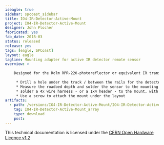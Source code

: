 ```yaml
---
iseagle: true
sidebar: spcoast_sidebar
title: IO4-IR-Detector-Active-Mount
project: IO4-IR-Detector-Active-Mount
designer: John Plocher
fabricated: yes
fab_date: 2018-03
status: released
release: yes
tags: [eagle, SPCoast]
layout: eagle
tagline: Mounting adapter for active IR detector remote sensor
overview: >
    
    Designed for the Rolm RPR-220-photoreflector or equivalent IR transmitter/Detector
    
     * Drill a hole under the track / between the rails for the detector sensor 
     * Measure the roadbed depth and solder the sensor to the mounting plate such that the sensor does not extend up past the ties
     * solder a 4x wire harness - or a 1x4 header - to the mount, with the pins/wires facing down / away from the sensor
     * Use a screw to attach the mount under the layout
artifacts:
  - path: /versions/IO4-IR-Detector-Active-Mount/IO4-IR-Detector-Active-Mount_array.scr
    tag: IO4-IR-Detector-Active-Mount_array
    type: download
    post: 
---
```



This technical documentation is licensed under the [CERN Open Hardware Licence v1.2](http://www.ohwr.org/attachments/2388/cern_ohl_v_1_2.txt)
